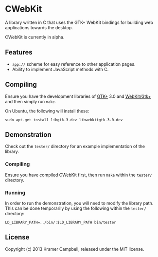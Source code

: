 # CWebKit
A library written in C that uses the GTK+ WebKit bindings for building web applications towards the desktop.

CWebKit is currently in alpha.

## Features
* `app://` scheme for easy reference to other application pages.
* Ability to implement JavaScript methods with C.

## Compiling
Ensure you have the development libraries of [GTK+](http://www.gtk.org/) 3.0 and [WebKit/Gtk+](https://live.gnome.org/WebKitGtk) and then simply run `make`.

On Ubuntu, the following will install these:

```
sudo apt-get install libgtk-3-dev libwebkitgtk-3.0-dev
```

## Demonstration
Check out the `tester/` directory for an example implementation of the library.

### Compiling
Ensure you have compiled CWebKit first, then run `make` within the `tester/` directory.

### Running
In order to run the demonstration, you will need to modify the library path. This can be done temporarily by using the following within the `tester/` directory:

```
LD_LIBRARY_PATH=../bin/:$LD_LIBRARY_PATH bin/tester
```

## License
Copyright (c) 2013 Kramer Campbell, released under the MIT license.
